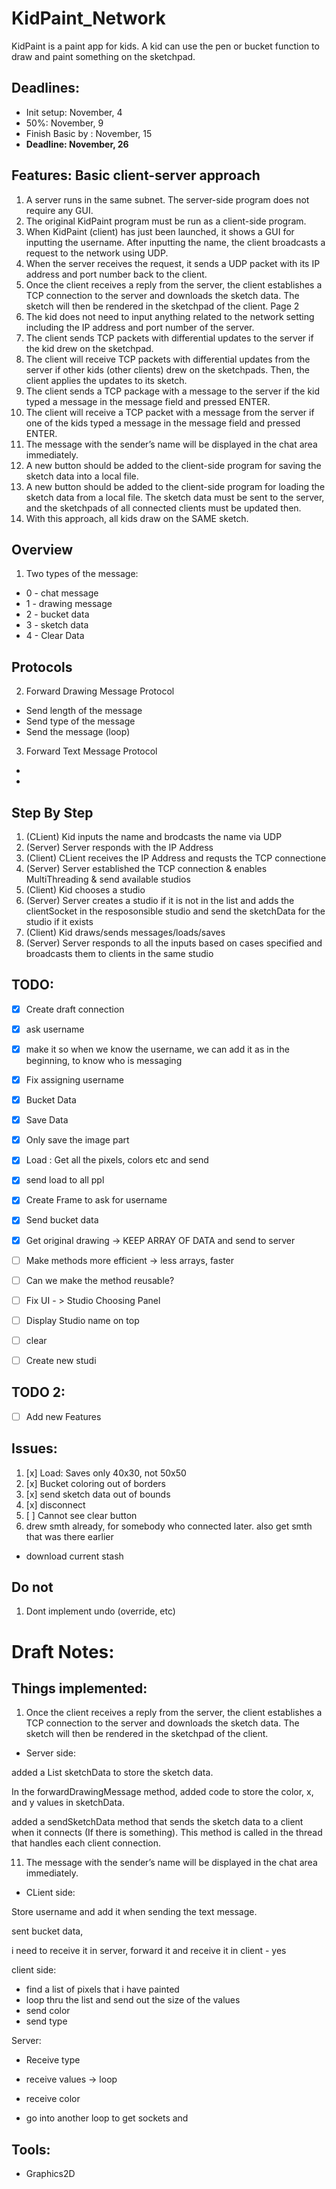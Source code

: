 # KidPaint_Network

KidPaint is a paint app for kids. A kid can use the pen or bucket function to draw and paint something on the sketchpad.

## Deadlines:

- Init setup: November, 4
- 50%: November, 9
- Finish Basic by : November, 15
- **Deadline: November, 26**

## Features: Basic client-server approach

1. A server runs in the same subnet. The server-side program does not require any GUI.
2. The original KidPaint program must be run as a client-side program.
3. When KidPaint (client) has just been launched, it shows a GUI for inputting the username. After inputting the name, the client broadcasts a request to the network using UDP.
4. When the server receives the request, it sends a UDP packet with its IP address and port number back to the client.
5. Once the client receives a reply from the server, the client establishes a TCP connection to the server and downloads the sketch data. The sketch will then be rendered in the sketchpad of the client.
   Page 2
6. The kid does not need to input anything related to the network setting including the IP address and port number of the server.
7. The client sends TCP packets with differential updates to the server if the kid drew on the sketchpad.
8. The client will receive TCP packets with differential updates from the server if other kids (other clients) drew on the sketchpads. Then, the client applies the updates to its sketch.
9. The client sends a TCP package with a message to the server if the kid typed a message in the message field and pressed ENTER.
10. The client will receive a TCP packet with a message from the server if one of the kids typed a message in the message field and pressed ENTER.
11. The message with the sender’s name will be displayed in the chat area immediately.
12. A new button should be added to the client-side program for saving the sketch data into a local file.
13. A new button should be added to the client-side program for loading the sketch data from a local file. The sketch data must be sent to the server, and the sketchpads of all connected clients must be updated then.
14. With this approach, all kids draw on the SAME sketch.

## Overview

1. Two types of the message:

- 0 - chat message
- 1 - drawing message
- 2 - bucket data
- 3 - sketch data
- 4 - Clear Data

## Protocols

2. Forward Drawing Message Protocol

- Send length of the message
- Send type of the message
- Send the message (loop)

3. Forward Text Message Protocol

-
-

## Step By Step

1. (CLient) Kid inputs the name and brodcasts the name via UDP
2. (Server) Server responds with the IP Address
3. (Client) CLient receives the IP Address and requsts the TCP connectione
4. (Server) Server established the TCP connection & enables MultiThreading & send available studios
5. (Client) Kid chooses a studio
6. (Server) Server creates a studio if it is not in the list and adds the clientSocket in the resposonsible studio and send the sketchData for the studio if it exists
7. (Client) Kid draws/sends messages/loads/saves
8. (Server) Server responds to all the inputs based on cases specified and broadcasts them to clients in the same studio

## TODO:

- [x] Create draft connection
- [x] ask username
- [x] make it so when we know the username, we can add it as in the beginning, to know who is messaging
- [x] Fix assigning username
- [x] Bucket Data
- [x] Save Data
- [x] Only save the image part
- [x] Load : Get all the pixels, colors etc and send
- [x] send load to all ppl
- [x] Create Frame to ask for username
- [x] Send bucket data
- [x] Get original drawing -> KEEP ARRAY OF DATA and send to server

- [ ] Make methods more efficient -> less arrays, faster
- [ ] Can we make the method reusable?
- [ ] Fix UI - > Studio Choosing Panel
- [ ] Display Studio name on top
- [ ] clear
- [ ] Create new studi

## TODO 2:

- [ ] Add new Features

## Issues:

1. [x] Load: Saves only 40x30, not 50x50
2. [x] Bucket coloring out of borders
3. [x] send sketch data out of bounds
4. [x] disconnect
5. [ ] Cannot see clear button
6. drew smth already, for somebody who connected later. also get smth that was there earlier

- download current stash

## Do not

1. Dont implement undo (override, etc)

# Draft Notes:

## Things implemented:

1. Once the client receives a reply from the server, the client establishes a TCP connection to the server and downloads the sketch data. The sketch will then be rendered in the sketchpad of the client.

- Server side:

added a List<Integer> sketchData to store the sketch data.

In the forwardDrawingMessage method, added code to store the color, x, and y values in sketchData.

added a sendSketchData method that sends the sketch data to a client when it connects (If there is something). This method is called in the thread that handles each client connection.

11. The message with the sender’s name will be displayed in the chat area immediately.

- CLient side:

Store username and add it when sending the text message.

sent bucket data,

i need to receive it in server,
forward it and receive it in client - yes

client side:

- find a list of pixels that i have painted
- loop thru the list and send out the size of the values
- send color
- send type

Server:

- Receive type
- receive values -> loop
- receive color

- go into another loop to get sockets and

## Tools:

- Graphics2D
